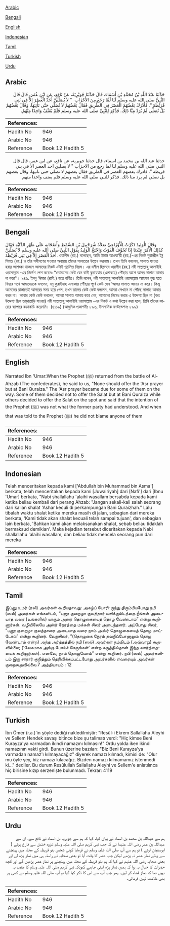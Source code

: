 [Arabic](#arabic)

[Bengali](#bengali)

[English](#english)

[Indonesian](#indonesian)

[Tamil](#tamil)

[Turkish](#turkish)

[Urdu](#urdu)

## Arabic


<div dir="rtl" lang="ar" style={{fontSize:'larger',backgroundColor:'#f8f9fa',padding:20}}>
حَدَّثَنَا عَبْدُ اللَّهِ بْنُ مُحَمَّدِ بْنِ أَسْمَاءَ، قَالَ حَدَّثَنَا جُوَيْرِيَةُ، عَنْ نَافِعٍ، عَنِ ابْنِ عُمَرَ، قَالَ قَالَ النَّبِيُّ صلى الله عليه وسلم لَنَا لَمَّا رَجَعَ مِنَ الأَحْزَابِ ‏ "‏ لاَ يُصَلِّيَنَّ أَحَدٌ الْعَصْرَ إِلاَّ فِي بَنِي قُرَيْظَةَ ‏"‏‏.‏ فَأَدْرَكَ بَعْضُهُمُ الْعَصْرَ فِي الطَّرِيقِ فَقَالَ بَعْضُهُمْ لاَ نُصَلِّي حَتَّى نَأْتِيَهَا، وَقَالَ بَعْضُهُمْ بَلْ نُصَلِّي لَمْ يُرَدْ مِنَّا ذَلِكَ‏.‏ فَذُكِرَ لِلنَّبِيِّ صلى الله عليه وسلم فَلَمْ يُعَنِّفْ وَاحِدًا مِنْهُمْ‏.‏
</div>
<div style={{backgroundColor:'#f8f9fa',padding:20, marginBottom: 10}}><table> <thead> <tr> <th>References:</th> <th></th> </tr> </thead> <tbody><tr><td>Hadith No</td><td>946</td></tr><tr><td>Arabic No</td><td>946</td></tr><tr><td>Reference</td><td>Book 12 Hadith 5</td></tr></tbody></table></div>


<div dir="rtl" lang="ar" style={{fontSize:'larger',backgroundColor:'#f8f9fa',padding:20}}>
حدثنا عبد الله بن محمد بن اسماء، قال حدثنا جويرية، عن نافع، عن ابن عمر، قال قال النبي صلى الله عليه وسلم لنا لما رجع من الاحزاب " لا يصلين احد العصر الا في بني قريظة ". فادرك بعضهم العصر في الطريق فقال بعضهم لا نصلي حتى ناتيها، وقال بعضهم بل نصلي لم يرد منا ذلك. فذكر للنبي صلى الله عليه وسلم فلم يعنف واحدا منهم
</div>
<div style={{backgroundColor:'#f8f9fa',padding:20, marginBottom: 10}}><table> <thead> <tr> <th>References:</th> <th></th> </tr> </thead> <tbody><tr><td>Hadith No</td><td>946</td></tr><tr><td>Arabic No</td><td>946</td></tr><tr><td>Reference</td><td>Book 12 Hadith 5</td></tr></tbody></table></div>

## Bengali


<div dir="ltr" lang="bn" style={{fontSize:'larger',backgroundColor:'#f8f9fa',padding:20}}>
وَقَالَ الْوَلِيدُ ذَكَرْتُ لِلْأَوْزَاعِيِّ صَلاَةَ شُرَحْبِيلَ بْنِ السِّمْطِ وَأَصْحَابِهِ عَلَى ظَهْرِ الدَّابَّةِ فَقَالَ كَذَلِكَ الْأَمْرُ عِنْدَنَا إِذَا تُخُوِّفَ الْفَوْتُ وَاحْتَجَّ الْوَلِيدُ بِقَوْلِ النَّبِيِّ صلى الله عليه وسلم لاَ يُصَلِّيَنَّ أَحَدٌ الْعَصْرَ إِلاَّ فِي بَنِي قُرَيْظَةَ. ওয়ালীদ (রহ.) বলেছেন, আমি ইমাম আওযা‘য়ী (রহ.)-এর নিকট শুরাহ্বীল ইব্ন সিমত (রহ.) ও তাঁর সঙ্গীগণের সওয়ার অবস্থায় তাঁদের সালাতের উল্লেখ করলাম। তখন তিনি বললেন, সালাত ফাওত হবার আশংকা থাকলে আমাদের নিকট এটাই প্রচলিত নিয়ম। এর দলীল হিসেবে ওয়ালীদ (রহ.) নবী সাল্লাল্লাহু আলাইহি ওয়াসাল্লাম -এর নির্দেশ পেশ করেনঃ ‘‘তোমাদের কেউ যেন বানী কুরায়যায় (এলাকায়) পৌঁছার আগে আসর সালাত আদায় না করে’’। ৯৪৬. ইবনু ‘উমার (রাযি.) হতে বর্ণিত। তিনি বলেন, নবী সাল্লাল্লাহু আলাইহি ওয়াসাল্লাম আহযাব যুদ্ধ হতে ফিরার পথে আমাদেরকে বললেন, বনূ কুরাইযাহ এলাকায় পৌঁছার পূর্বে কেউ যেন ‘আসর সালাত আদায় না করে। কিন্তু অনেকের রাস্তাতেই আসরের সময় হয়ে গেল, তখন তাদের কেউ কেউ বললেন, আমরা সেখানে না পৌঁছে সালাত আদায় করব না। আবার কেউ কেউ বললেন, আমরা সালাত আদায় করে নেব, আমাদের নিষেধ করার এ উদ্দেশ্য ছিল না (বরং উদ্দেশ্য ছিল তাড়াতাড়ি যাওয়া) নবী সাল্লাল্লাহু আলাইহি ওয়াসাল্লাম -এর নিকট এ কথা উল্লেখ করা হলে, তিনি তাঁদের কারোর ব্যাপারে কড়াকড়ি করেননি। (৪১১৯) (আধুনিক প্রকাশনীঃ ৮৯৩, ইসলামিক ফাউন্ডেশনঃ ৮৯৯)
</div>
<div style={{backgroundColor:'#f8f9fa',padding:20, marginBottom: 10}}><table> <thead> <tr> <th>References:</th> <th></th> </tr> </thead> <tbody><tr><td>Hadith No</td><td>946</td></tr><tr><td>Arabic No</td><td>946</td></tr><tr><td>Reference</td><td>Book 12 Hadith 5</td></tr></tbody></table></div>

## English


<div dir="ltr" lang="en" style={{fontSize:'larger',backgroundColor:'#f8f9fa',padding:20}}>
Narrated Ibn 'Umar:When the Prophet (ﷺ) returned from the battle of Al-Ahzab (The confederates), he said to us, "None should offer the 'Asr prayer but at Bani Quraiza." The 'Asr prayer became due for some of them on the way. Some of them decided not to offer the Salat but at Bani Quraiza while others decided to offer the Salat on the spot and said that the intention of the Prophet (ﷺ) was not what the former party had understood. And when that was told to the Prophet (ﷺ) he did not blame anyone of them
</div>
<div style={{backgroundColor:'#f8f9fa',padding:20, marginBottom: 10}}><table> <thead> <tr> <th>References:</th> <th></th> </tr> </thead> <tbody><tr><td>Hadith No</td><td>946</td></tr><tr><td>Arabic No</td><td>946</td></tr><tr><td>Reference</td><td>Book 12 Hadith 5</td></tr></tbody></table></div>

## Indonesian


<div dir="ltr" lang="id" style={{fontSize:'larger',backgroundColor:'#f8f9fa',padding:20}}>
Telah menceritakan kepada kami ['Abdullah bin Muhammad bin Asma'] berkata, telah menceritakan kepada kami [Juwairiyah] dari [Nafi'] dari [Ibnu 'Umar] berkata, "Nabi shallallahu 'alaihi wasallam bersabda kepada kami ketika beliau kembali dari perang Ahzab: "Jangan sekali-kali salah seorang dari kalian shalat 'Ashar keculi di perkampungan Bani Quraizhah." Lalu tibalah waktu shalat ketika mereka masih di jalan, sebagian dari mereka berkata, 'Kami tidak akan shalat kecuali telah sampai tujuan', dan sebagian lain berkata, 'Bahkan kami akan melaksanakan shalat, sebab beliau tidaklah bermaksud demikian'. Maka kejadian tersebut diceritakan kepada Nabi shallallahu 'alaihi wasallam, dan beliau tidak mencela seorang pun dari mereka
</div>
<div style={{backgroundColor:'#f8f9fa',padding:20, marginBottom: 10}}><table> <thead> <tr> <th>References:</th> <th></th> </tr> </thead> <tbody><tr><td>Hadith No</td><td>946</td></tr><tr><td>Arabic No</td><td>946</td></tr><tr><td>Reference</td><td>Book 12 Hadith 5</td></tr></tbody></table></div>

## Tamil


<div dir="ltr" lang="ta" style={{fontSize:'larger',backgroundColor:'#f8f9fa',padding:20}}>
இப்னு உமர் (ரலி) அவர்கள் கூறியதாவது: அகழ்ப் போரி-ருந்து திரும்பியபோது நபி (ஸல்) அவர்கள் எங்களிடம், “பனூ குறைழா குலத்தார் வசிக்குமிடத்தை நீங்கள் அடையாத வரை (உங்களில்) யாரும் அஸ்ர் தொழுகையைத் தொழ வேண்டாம்” என்று கூறினார்கள். வழியிலேயே அஸ்ர் நேரத்தை மக்கள் சிலர் அடைந்தனர். அப்போது சிலர், “பனூ குறைழா குலத்தாரை அடையாத வரை நாம் அஸ்ர் தொழுகையைத் தொழ மாட்டோம்” என்று கூறினர். வேறுசிலர், “(தொழுகை நேரம் தவறிப்போனாலும் தொழ வேண்டாம் என்ற) அந்த அர்த்தத்தில் நபி (ஸல்) அவர்கள் நம்மிடம் (அவ்வாறு) கூறவில்லை; (‘வேகமாக அங்கு போய்ச் சேருங்கள்’ என்ற கருத்தில்தான் இந்த வார்த்தையைக் கூறினார்கள்). எனவே, நாம் தொழுவோம்” என்று கூறினர். நபி (ஸல்) அவர்களிடம் இரு சாரார் குறித்தும் தெரிவிக்கப்பட்டபோது அவர்களில் எவரையும் அவர்கள் குறைகூறவில்லை.7 அத்தியாயம் : 12
</div>
<div style={{backgroundColor:'#f8f9fa',padding:20, marginBottom: 10}}><table> <thead> <tr> <th>References:</th> <th></th> </tr> </thead> <tbody><tr><td>Hadith No</td><td>946</td></tr><tr><td>Arabic No</td><td>946</td></tr><tr><td>Reference</td><td>Book 12 Hadith 5</td></tr></tbody></table></div>

## Turkish


<div dir="ltr" lang="tr" style={{fontSize:'larger',backgroundColor:'#f8f9fa',padding:20}}>
İbn Ömer (r.a.)'in şöyle dediği nakledilmiştir: "Resûl-i Ekrem Sallallahu Aleyhi ve Sellem Hendek savaşı bitince bize şu talimatı verdi: "Hiç kimse Beni Kurayza'ya varmadan ikindi namazını kılmasın!" Ordu yolda iken ikindi namazının vakti girdi. Bunun üzerine bazıları: "Biz Beni Kurayza'ya varmadan namaz'ı kılmayacağız" diyerek namazı kılmadı, kimisi de: "Olur mu öyle şey, biz namazı kılacağız. Bizden namazı kılmamamız istenmedi ki..." dediler. Bu durum Resûlullah Sallallahu Aleyhi ve Sellem'e anlatılınca hiç birisine kızıp serzenişte bulunmadı. Tekrar: 4119
</div>
<div style={{backgroundColor:'#f8f9fa',padding:20, marginBottom: 10}}><table> <thead> <tr> <th>References:</th> <th></th> </tr> </thead> <tbody><tr><td>Hadith No</td><td>946</td></tr><tr><td>Arabic No</td><td>946</td></tr><tr><td>Reference</td><td>Book 12 Hadith 5</td></tr></tbody></table></div>

## Urdu


<div dir="rtl" lang="ur" style={{fontSize:'larger',backgroundColor:'#f8f9fa',padding:20}}>
ہم سے عبداللہ بن محمد بن اسماء نے بیان کیا، کہا کہ ہم سے جویریہ بن اسماء نے نافع سے، ان سے عبداللہ بن عمر رضی اللہ عنہما نے کہ جب نبی کریم صلی اللہ علیہ وسلم غزوہ خندق سے فارغ ہوئے ( ابوسفیان لوٹے ) تو ہم سے آپ صلی اللہ علیہ وسلم نے فرمایا کوئی شخص بنو قریظہ کے محلہ میں پہنچنے سے پہلے نماز عصر نہ پڑھے لیکن جب عصر کا وقت آیا تو بعض صحابہ نے راستہ ہی میں نماز پڑھ لی اور بعض صحابہ رضی اللہ عنہم نے کہا کہ ہم بنو قریظہ کے محلہ میں پہنچنے پر نماز عصر پڑھیں گے اور کچھ حضرات کا خیال یہ ہوا کہ ہمیں نماز پڑھ لینی چاہیے کیونکہ نبی کریم صلی اللہ علیہ وسلم کا مقصد یہ نہیں تھا کہ نماز قضاء کر لیں۔ پھر جب آپ سے اس کا ذکر کیا گیا تو آپ صلی اللہ علیہ وسلم نے کسی پر بھی ملامت نہیں فرمائی۔
</div>
<div style={{backgroundColor:'#f8f9fa',padding:20, marginBottom: 10}}><table> <thead> <tr> <th>References:</th> <th></th> </tr> </thead> <tbody><tr><td>Hadith No</td><td>946</td></tr><tr><td>Arabic No</td><td>946</td></tr><tr><td>Reference</td><td>Book 12 Hadith 5</td></tr></tbody></table></div>